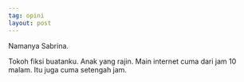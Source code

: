 ```yaml
---
tag: opini
layout: post
---
```


Namanya Sabrina.

Tokoh fiksi buatanku. Anak yang rajin. Main internet cuma dari jam 10 malam. Itu juga cuma setengah jam.